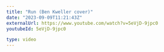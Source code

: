 ```yaml
---
title: "Run (Ben Kweller cover)"
date: "2023-09-09T11:21:43Z"
externalUrl: https://www.youtube.com/watch?v=5eVjD-9jpc0
youtubeId: 5eVjD-9jpc0

type: video
---
```

